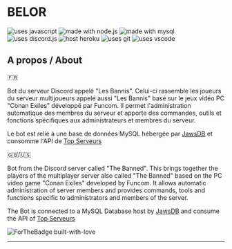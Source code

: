 # BELOR

<img src="https://img.shields.io/badge/Uses-JS-efd81e" alt="uses javascript"> <img src="https://img.shields.io/badge/Uses-NodeJS-73ac61" alt="made with node.js"> <img src="https://img.shields.io/badge/Uses-Mysql-f7f7f7" alt="made with mysql"> <img src="https://img.shields.io/badge/NPM-Discord.js%20v12.2.0-1591f1" alt="uses discord.js"> <img src="https://img.shields.io/badge/Host-Heroku-6762a5" alt="host heroku"> <img src="https://img.shields.io/badge/Uses-Git-red.svg" alt="uses git"> <img src="https://img.shields.io/badge/Uses-VS Code-22a1eb" alt="uses vscode">
 
## A propos / About

🇫🇷

Bot du serveur Discord appelé "Les Bannis". Celui-ci rassemble les joueurs du serveur multijoueurs appelé aussi "Les Bannis" basé sur le jeux vidéo PC "Conan Exiles" développé par Funcom. Il permet l'administration automatique des membres du serveur et apporte des commandes, outils et fonctions spécifiques aux administrateurs et membres du serveur. 

Le bot est relié à une base de données MySQL hébergée par [JawsDB](https://www.jawsdb.com/) et consomme l'API de [Top Serveurs](https://top-serveurs.net/)

🇬🇧/🇺🇸

Bot from the Discord server called "The Banned". This brings together the players of the multiplayer server also called "The Banned" based on the PC video game "Conan Exiles" developed by Funcom. It allows automatic administration of server members and provides commands, tools and functions specific to administrators and members of the server.

The Bot is connected to a MySQL Database host by [JawsDB](https://www.jawsdb.com/) and consume the API of [Top Serveurs](https://top-serveurs.net/)


![ForTheBadge built-with-love](http://ForTheBadge.com/images/badges/built-with-love.svg)

---